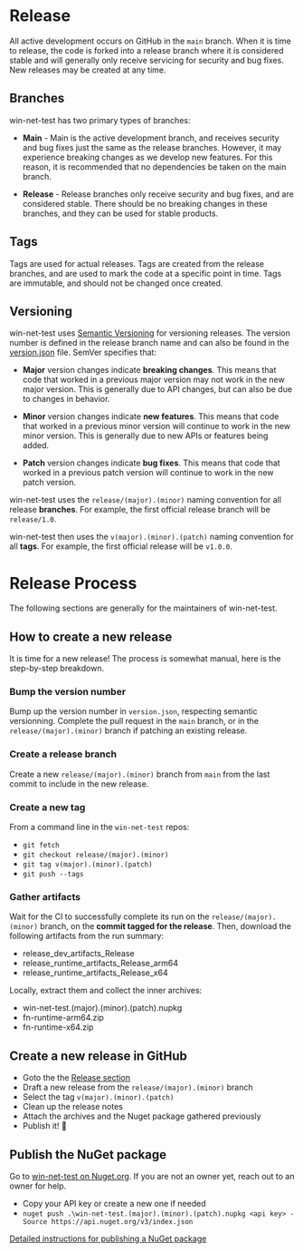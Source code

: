 # Release

All active development occurs on GitHub in the `main` branch. When it is time to release, the code is forked into a
release branch where it is considered stable and will generally only receive servicing for security and bug fixes.
New releases may be created at any time.

## Branches

win-net-test has two primary types of branches:

* **Main** - Main is the active development branch, and receives security and bug fixes just the same as the release
    branches. However, it may experience breaking changes as we develop new features. For this reason, it is recommended
    that no dependencies be taken on the main branch.

* **Release** - Release branches only receive security and bug fixes, and are considered stable. There should be no
    breaking changes in these branches, and they can be used for stable products.

## Tags

Tags are used for actual releases. Tags are created from the release branches, and are used to mark the code at a
specific point in time. Tags are immutable, and should not be changed once created.

## Versioning

win-net-test uses [Semantic Versioning](https://semver.org/) for versioning releases.
The version number is defined in the release branch name and can also be found in the [version.json](../version.json)
file. SemVer specifies that:

- **Major** version changes indicate **breaking changes**. This means that code that worked in a previous major version
    may not work in the new major version. This is generally due to API changes, but can also be due to changes in
    behavior.

- **Minor** version changes indicate **new features**. This means that code that worked in a previous minor version will
    continue to work in the new minor version. This is generally due to new APIs or features being added.

- **Patch** version changes indicate **bug fixes**. This means that code that worked in a previous patch version will
    continue to work in the new patch version.

win-net-test uses the `release/(major).(minor)` naming convention for all release **branches**.
For example, the first official release branch will be `release/1.0`.

win-net-test then uses the `v(major).(minor).(patch)` naming convention for all **tags**.
For example, the first official release will be `v1.0.0`.

# Release Process

The following sections are generally for the maintainers of win-net-test.

## How to create a new release

It is time for a new release! 
The process is somewhat manual, here is the step-by-step breakdown.

### Bump the version number

Bump up the version number in `version.json`, respecting semantic versionning.
Complete the pull request in the `main` branch, or in the `release/(major).(minor)` branch if patching an existing
release.

### Create a release branch

Create a new `release/(major).(minor)` branch from `main` from the last commit to include in the new release.

### Create a new tag

From a command line in the `win-net-test` repos:

- `git fetch`
- `git checkout release/(major).(minor)`
- `git tag v(major).(minor).(patch)`
- `git push --tags`

### Gather artifacts

Wait for the CI to successfully complete its run on the `release/(major).(minor)` branch, on the
**commit tagged for the release**.
Then, download the following artifacts from the run summary:

- release_dev_artifacts_Release
- release_runtime_artifacts_Release_arm64
- release_runtime_artifacts_Release_x64

Locally, extract them and collect the inner archives:
- win-net-test.(major).(minor).(patch).nupkg
- fn-runtime-arm64.zip
- fn-runtime-x64.zip

## Create a new release in GitHub

- Goto the the [Release section](https://github.com/microsoft/win-net-test/releases)
- Draft a new release from the `release/(major).(minor)` branch
- Select the tag `v(major).(minor).(patch)`
- Clean up the release notes
- Attach the archives and the Nuget package gathered previously
- Publish it! 🎉

## Publish the NuGet package

Go to [win-net-test on Nuget.org](https://www.nuget.org/packages/win-net-test).
If you are not an owner yet, reach out to an owner for help.

- Copy your API key or create a new one if needed
- `nuget push .\win-net-test.(major).(minor).(patch).nupkg <api key> -Source https://api.nuget.org/v3/index.json`

[Detailed instructions for publishing a NuGet package](https://learn.microsoft.com/en-us/nuget/quickstart/create-and-publish-a-package-using-visual-studio?tabs=nuget#publish-the-package)

